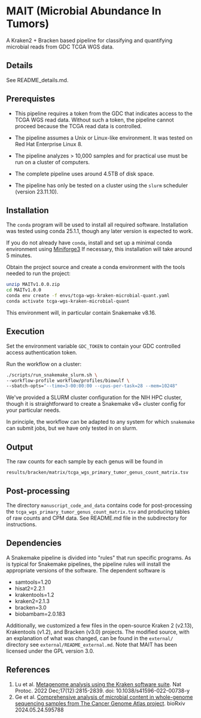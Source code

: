 # MAIT (Microbial Abundance In Tumors)

A Kraken2 + Bracken based pipeline for classifying and quantifying
microbial reads from GDC TCGA WGS data.

## Details

See README_details.md.

## Prerequistes

- This pipeline requires a token from the GDC that indicates access to the
  TCGA WGS read data.  Without such a token, the pipeline cannot proceed
  because the TCGA read data is controlled.

- The pipeline assumes a Unix or Linux-like environment.  It was tested
  on Red Hat Enterprise Linux 8.

- The pipeline analyzes > 10,000 samples and for practical use must be
  run on a cluster of computers.

- The complete pipeline uses around 4.5TB of disk space.

- The pipeline has only be tested on a cluster using the `slurm`
  scheduler (version 23.11.10).


## Installation

The `conda` program will be used to install all required software.  Installation
was tested using conda 25.1.1, though any later version is expected to work.

If you do not already have `conda`, install and set up a minimal conda environment using
[Miniforge3](https://github.com/conda-forge/miniforge#download)
If necessary, this installation will take around 5 minutes.

Obtain the project source and create a conda environment with the tools
needed to run the project:

```bash
unzip MAITv1.0.0.zip
cd MAITv1.0.0
conda env create -f envs/tcga-wgs-kraken-microbial-quant.yaml
conda activate tcga-wgs-kraken-microbial-quant
```

This environment will, in particular contain Snakemake v8.16.

## Execution

Set the environment variable `GDC_TOKEN` to contain your GDC controlled
access authentication token.

Run the workflow on a cluster:

```bash
./scripts/run_snakemake_slurm.sh \
--workflow-profile workflow/profiles/biowulf \
--sbatch-opts="--time=3-00:00:00 --cpus-per-task=28 --mem=10248"
```

We've provided a SLURM cluster configuration for the NIH HPC cluster,
though it is straightforward to create a Snakemake v8+ cluster config for
your particular needs.

In principle, the workflow can be adapted to any system for which
`snakemake` can submit jobs, but we have only tested in on slurm.

## Output

The raw counts for each sample by each genus will be found in

`results/bracken/matrix/tcga_wgs_primary_tumor_genus_count_matrix.tsv`

## Post-processing

The directory `manuscript_code_and_data` contains code for
post-processing the `tcga_wgs_primary_tumor_genus_count_matrix.tsv`
and producing tables of raw counts and CPM data.  See README.md file
in the subdirectory for instructions.

## Dependencies

A Snakemake pipeline is divided into "rules" that run specific programs.  As
is typical for Snakemake pipelines, the pipeline rules will install the
appropriate versions of the software.   The dependent software is

  - samtools=1.20
  - hisat2=2.2.1
  - krakentools=1.2
  - kraken2=2.1.3
  - bracken=3.0
  - biobambam=2.0.183

Additionally, we customized a few files in the open-source Kraken 2 (v2.13),
Krakentools (v1.2), and Bracken (v3.0) projects.   The modified source, with
an explanation of what was changed, can be found in the `external/` directory
see `external/README_external.md`.  Note that MAIT has been licensed under
the GPL version 3.0.

## References

1. Lu et al. [Metagenome analysis using the Kraken software suite](
   https://www.ncbi.nlm.nih.gov/pmc/articles/PMC9725748/).
   Nat Protoc. 2022 Dec;17(12):2815-2839. doi: 10.1038/s41596-022-00738-y
2. Ge et al. [Comprehensive analysis of microbial content in whole-genome
   sequencing samples from The Cancer Genome Atlas project](
   https://doi.org/10.1101/2024.05.24.595788). bioRxiv 2024.05.24.595788
